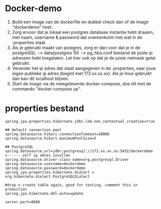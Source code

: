 # Docker-demo

1. Build een image van de dockerfile en dubbel check dan of de image "dockerdemo" heet.
2. Zorg ervoor dat je lokaal een postgres database instantie hebt draaien, met naam, username & password dat overeenkomt met wat in de .properties staat.
3. Als je gebruikt maakt van postgres, zorg er dan voor dat je in de postgreSQL --> data(postgres 10) --> pg_hba.conf bestand de juiste ip adressen hebt toegelaten. Let hier ook op dat je de juiste netmask getal gebruikt. 
4. Verander het ip adres dat staat aangegeven in de .properties, naar jouw eigen publieke ip adres (begint met 172.xx.xx.xx). Als je linux gebruikt dan kan dit localhost blijven.
5. Start de image via de meegeleverde docker-compose, doe dit met de commando "docker-compose up".

# properties bestand

```
spring.jpa.properties.hibernate.jdbc.lob.non_contextual_creation=true

## default connection pool
spring.datasource.hikari.connectionTimeout=20000
spring.datasource.hikari.maximumPoolSize=5

## PostgreSQL
spring.datasource.url=jdbc:postgresql://172.xx.xx.xx:5432/dockerdemo <------ zelf ip adres invullen
spring.datasource.driver-class-name=org.postgresql.Driver
spring.datasource.username=dockerdemo
spring.datasource.password=dockerdemo
spring.jpa.properties.hibernate.dialect = org.hibernate.dialect.PostgreSQLDialect

#drop n create table again, good for testing, comment this in production
spring.jpa.hibernate.ddl-auto=update

server.port=8080
```
